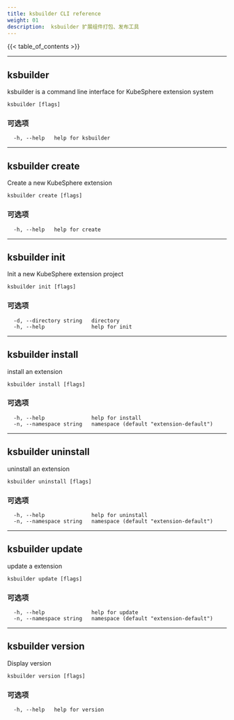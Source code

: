 ```yaml
---
title: ksbuilder CLI reference
weight: 01
description:  ksbuilder 扩展组件打包、发布工具
---
```


{{< table_of_contents >}}

------

## ksbuilder

ksbuilder is a command line interface for KubeSphere extension system

```
ksbuilder [flags]
```

### 可选项

```
  -h, --help   help for ksbuilder
```

------

## ksbuilder create

Create a new KubeSphere extension

```
ksbuilder create [flags]
```

### 可选项

```
  -h, --help   help for create
```

------

## ksbuilder init

Init a new KubeSphere extension project

```
ksbuilder init [flags]
```

### 可选项

```
  -d, --directory string   directory
  -h, --help               help for init
```

------

## ksbuilder install

install an extension

```
ksbuilder install [flags]
```

### 可选项

```
  -h, --help               help for install
  -n, --namespace string   namespace (default "extension-default")
```

------

## ksbuilder uninstall

uninstall an extension

```
ksbuilder uninstall [flags]
```

### 可选项

```
  -h, --help               help for uninstall
  -n, --namespace string   namespace (default "extension-default")
```

------

## ksbuilder update

update a extension

```
ksbuilder update [flags]
```

### 可选项

```
  -h, --help               help for update
  -n, --namespace string   namespace (default "extension-default")
```

------

## ksbuilder version

Display version

```
ksbuilder version [flags]
```

### 可选项

```
  -h, --help   help for version
```

